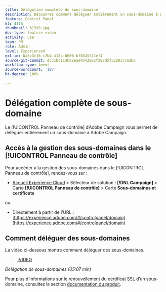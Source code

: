 ```yaml
---
title: Délégation complète de sous-domaine
description: Découvrez comment déléguer entièrement un sous-domaine à Adobe Campaign.
feature: Control Panel
kt: 4115
thumbnail: 31390.jpg
doc-type: feature video
activity: use
team: PM
role: Admin
level: Experienced
exl-id: 8a5c3c16-c7b4-413a-8606-bf5045f24ef4
source-git-commit: dc31bc114b82eae4042562f292d5f52203c7e2b3
workflow-type: tm+mt
source-wordcount: '107'
ht-degree: 100%

---
```


# Délégation complète de sous-domaine

Le [!UICONTROL Panneau de contrôle] d’Adobe Campaign vous permet de déléguer entièrement un sous-domaine à Adobe Campaign.

## Accès à la gestion des sous-domaines dans le [!UICONTROL Panneau de contrôle]

Pour accéder à la gestion des sous-domaines dans le [!UICONTROL Panneau de contrôle], rendez-vous sur :

* [Accueil Experience Cloud](https://experience.adobe.com/#/home) > Sélecteur de solution : **[!DNL Campaign]** > Carte **[!UICONTROL Panneau de contrôle]** > Carte **Sous-domaines et certificats**

ou
* Directement à partir de l’URL : [https://experience.adobe.com/#/controlpanel/domain](https://experience.adobe.com/#/controlpanel/domain)

## Comment déléguer des sous-domaines

La vidéo ci-dessous montre comment déléguer des sous-domaines.

>[!VIDEO](https://video.tv.adobe.com/v/31390?quality=12)

*Délégation de sous-domaines (05:07 min)*

Pour plus d’informations sur le renouvellement du certificat SSL d’un sous-domaine, consultez la section [documentation du produit](https://experienceleague.adobe.com/docs/control-panel/using/subdomains-and-certificates/renewing-subdomain-certificate.html?lang=fr).
